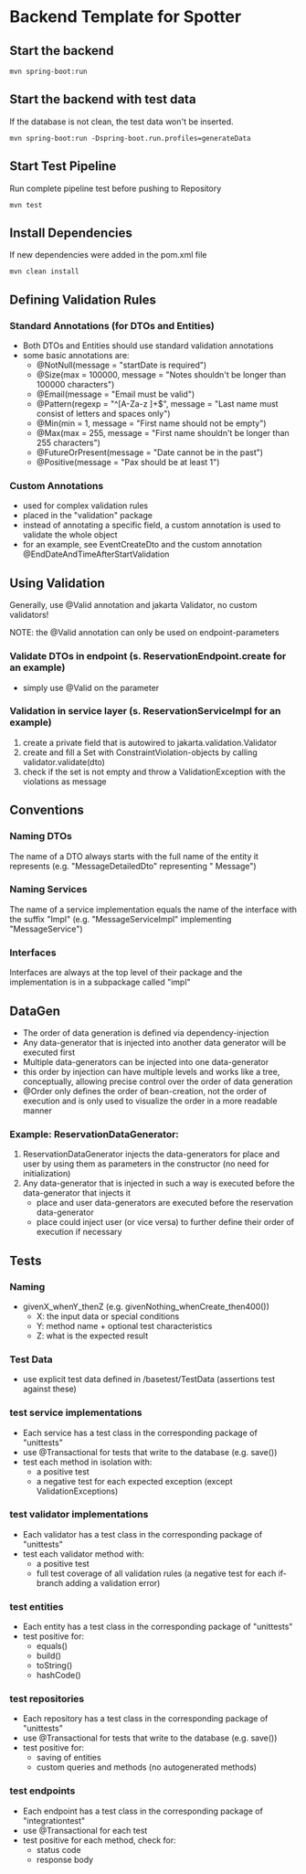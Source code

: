 # Backend Template for Spotter

## Start the backend

`mvn spring-boot:run`

## Start the backend with test data

If the database is not clean, the test data won't be inserted.

`mvn spring-boot:run -Dspring-boot.run.profiles=generateData`

## Start Test Pipeline

Run complete pipeline test before pushing to Repository

`mvn test`

## Install Dependencies

If new dependencies were added in the pom.xml file

`mvn clean install`

## Defining Validation Rules

### Standard Annotations (for DTOs and Entities)

- Both DTOs and Entities should use standard validation annotations
- some basic annotations are:
  - @NotNull(message = "startDate is required")
  - @Size(max = 100000, message = "Notes shouldn't be longer than 100000 characters")
  - @Email(message = "Email must be valid")
  - @Pattern(regexp = "^[A-Za-z ]+$", message = "Last name must consist of letters and spaces only")
  - @Min(min = 1, message = "First name should not be empty")
  - @Max(max = 255, message = "First name shouldn't be longer than 255 characters")
  - @FutureOrPresent(message = "Date cannot be in the past")
  - @Positive(message = "Pax should be at least 1")

### Custom Annotations

- used for complex validation rules
- placed in the "validation" package
- instead of annotating a specific field, a custom annotation is used to validate the whole object
- for an example, see EventCreateDto and the custom annotation @EndDateAndTimeAfterStartValidation

## Using Validation

Generally, use @Valid annotation and jakarta Validator, no custom validators!

NOTE: the @Valid annotation can only be used on endpoint-parameters

### Validate DTOs in endpoint (s. ReservationEndpoint.create for an example)

- simply use @Valid on the parameter

### Validation in service layer (s. ReservationServiceImpl for an example)

1. create a private field that is autowired to jakarta.validation.Validator
2. create and fill a Set with ConstraintViolation-objects by calling validator.validate(dto)
3. check if the set is not empty and throw a ValidationException with the violations as message

## Conventions

### Naming DTOs

The name of a DTO always starts with the full name of the entity it represents (e.g. "MessageDetailedDto" representing "
Message")

### Naming Services

The name of a service implementation equals the name of the interface with the suffix "Impl" (e.g. "MessageServiceImpl"
implementing "MessageService")

### Interfaces

Interfaces are always at the top level of their package and the implementation is in a subpackage called "impl"

## DataGen
- The order of data generation is defined via dependency-injection
- Any data-generator that is injected into another data generator will be executed first
- Multiple data-generators can be injected into one data-generator
- this order by injection can have multiple levels and works like a tree, conceptually, allowing precise control over
  the order of data generation
- @Order only defines the order of bean-creation, not the order of execution and is only used to visualize the order in a more readable manner

### Example: ReservationDataGenerator:
1. ReservationDataGenerator injects the data-generators for place and user by using them as parameters in the constructor (no need for initialization)
2. Any data-generator that is injected in such a way is executed before the data-generator that injects it
   - place and user data-generators are executed before the reservation data-generator
   - place could inject user (or vice versa) to further define their order of execution if necessary

## Tests

### Naming
- givenX_whenY_thenZ (e.g. givenNothing_whenCreate_then400())
    - X: the input data or special conditions
    - Y: method name + optional test characteristics
    - Z: what is the expected result

### Test Data
- use explicit test data defined in /basetest/TestData (assertions test against these)

### test service implementations
- Each service has a test class in the corresponding package of "unittests"
- use @Transactional for tests that write to the database (e.g. save())
- test each method in isolation with:
  - a positive test
  - a negative test for each expected exception (except ValidationExceptions)

### test validator implementations
- Each validator has a test class in the corresponding package of "unittests"
- test each validator method with:
  - a positive test
  - full test coverage of all validation rules (a negative test for each if-branch adding a validation error)

### test entities
- Each entity has a test class in the corresponding package of "unittests"
- test positive for:
  - equals()
  - build()
  - toString()
  - hashCode()

### test repositories
- Each repository has a test class in the corresponding package of "unittests"
- use @Transactional for tests that write to the database (e.g. save())
- test positive for:
    - saving of entities
    - custom queries and methods (no autogenerated methods)

### test endpoints
- Each endpoint has a test class in the corresponding package of "integrationtest"
- use @Transactional for each test
- test positive for each method, check for:
  - status code
  - response body